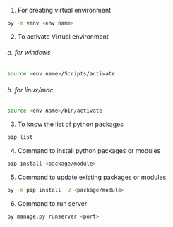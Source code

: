 1. For creating virtual environment
```bash
py -m venv <env name>
```

2. To activate Virtual environment
######      a. for windows
```bash
source <env name>/Scripts/activate
```
######      b. for linux/mac
```bash
source <env name>/bin/activate
```

3. To know the list of python packages
```bash
pip list
```

4. Command to install python packages or modules
```bash
pip install <package/module>
```

5. Command to update existing packages or modules
```bash
py -m pip install -U <package/module>
```

6. Command to run server
```bash
py manage.py runserver <port>

```

